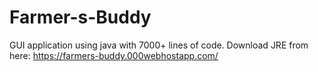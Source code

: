 # Farmer-s-Buddy
GUI application using java with 7000+ lines of code. Download JRE from here: https://farmers-buddy.000webhostapp.com/ 
